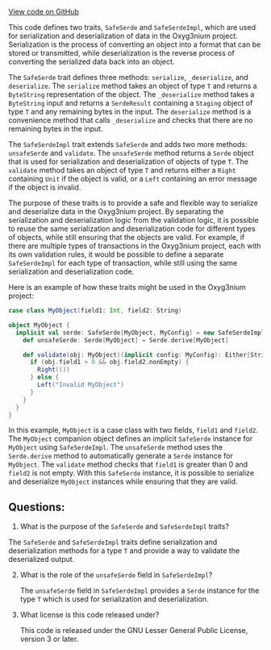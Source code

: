 [View code on GitHub](https://github.com/oxyg3nium/oxyg3nium/protocol/src/main/scala/org/oxyg3nium/protocol/SafeSerde.scala)

This code defines two traits, `SafeSerde` and `SafeSerdeImpl`, which are used for serialization and deserialization of data in the Oxyg3nium project. Serialization is the process of converting an object into a format that can be stored or transmitted, while deserialization is the reverse process of converting the serialized data back into an object.

The `SafeSerde` trait defines three methods: `serialize`, `_deserialize`, and `deserialize`. The `serialize` method takes an object of type `T` and returns a `ByteString` representation of the object. The `_deserialize` method takes a `ByteString` input and returns a `SerdeResult` containing a `Staging` object of type `T` and any remaining bytes in the input. The `deserialize` method is a convenience method that calls `_deserialize` and checks that there are no remaining bytes in the input.

The `SafeSerdeImpl` trait extends `SafeSerde` and adds two more methods: `unsafeSerde` and `validate`. The `unsafeSerde` method returns a `Serde` object that is used for serialization and deserialization of objects of type `T`. The `validate` method takes an object of type `T` and returns either a `Right` containing `Unit` if the object is valid, or a `Left` containing an error message if the object is invalid.

The purpose of these traits is to provide a safe and flexible way to serialize and deserialize data in the Oxyg3nium project. By separating the serialization and deserialization logic from the validation logic, it is possible to reuse the same serialization and deserialization code for different types of objects, while still ensuring that the objects are valid. For example, if there are multiple types of transactions in the Oxyg3nium project, each with its own validation rules, it would be possible to define a separate `SafeSerdeImpl` for each type of transaction, while still using the same serialization and deserialization code. 

Here is an example of how these traits might be used in the Oxyg3nium project:

```scala
case class MyObject(field1: Int, field2: String)

object MyObject {
  implicit val serde: SafeSerde[MyObject, MyConfig] = new SafeSerdeImpl[MyObject, MyConfig] {
    def unsafeSerde: Serde[MyObject] = Serde.derive[MyObject]

    def validate(obj: MyObject)(implicit config: MyConfig): Either[String, Unit] = {
      if (obj.field1 > 0 && obj.field2.nonEmpty) {
        Right(())
      } else {
        Left("Invalid MyObject")
      }
    }
  }
}
```

In this example, `MyObject` is a case class with two fields, `field1` and `field2`. The `MyObject` companion object defines an implicit `SafeSerde` instance for `MyObject` using `SafeSerdeImpl`. The `unsafeSerde` method uses the `Serde.derive` method to automatically generate a `Serde` instance for `MyObject`. The `validate` method checks that `field1` is greater than 0 and `field2` is not empty. With this `SafeSerde` instance, it is possible to serialize and deserialize `MyObject` instances while ensuring that they are valid.
## Questions: 
 1. What is the purpose of the `SafeSerde` and `SafeSerdeImpl` traits?
   
   The `SafeSerde` and `SafeSerdeImpl` traits define serialization and deserialization methods for a type `T` and provide a way to validate the deserialized output. 

2. What is the role of the `unsafeSerde` field in `SafeSerdeImpl`?
   
   The `unsafeSerde` field in `SafeSerdeImpl` provides a `Serde` instance for the type `T` which is used for serialization and deserialization.

3. What license is this code released under?
   
   This code is released under the GNU Lesser General Public License, version 3 or later.